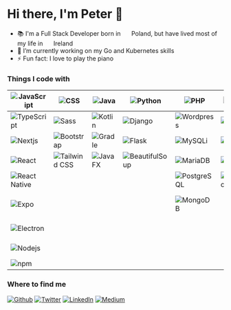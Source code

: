 # Hi there, I'm Peter 👋

- 📚 I'm a Full Stack Developer born in &nbsp;<img src="https://cdn-icons-png.flaticon.com/512/197/197529.png" width="13"/> Poland, but have lived most of my life in &nbsp;<img src="https://cdn-icons-png.flaticon.com/512/197/197567.png" width="13"/> Ireland
- 🌱 I’m currently working on my Go and Kubernetes skills
- ⚡ Fun fact: I love to play the piano

### Things I code with

| <img alt="JavaScript" src="https://img.shields.io/badge/-JavaScript-f0dc5c?style=flat-square&logo=javascript&logoColor=white" /> | <img alt="CSS" src="https://img.shields.io/badge/-CSS-blue?style=flat-square&logo=css3&logoColor=white" /> | <img alt="Java" src="https://img.shields.io/badge/-Java-blue?style=flat-square&logo=coffeescript&logoColor=white" /> | <img alt="Python" src="https://img.shields.io/badge/-Python-3776AB?style=flat-square&logo=python&logoColor=white" /> | <img alt="PHP" src="https://img.shields.io/badge/-PHP-777BB4?style=flat-square&logo=php&logoColor=white" /> | <img alt="Slack" src="https://img.shields.io/badge/-Slack-4A154B?style=flat-square&logo=slack&logoColor=white" /> | Other |
| ---------- | ---- | --- | --- | --- | --- | --- |
| <img alt="TypeScript" src="https://img.shields.io/badge/-TypeScript-007ACC?style=flat-square&logo=typescript&logoColor=white" /> | <img alt="Sass" src="https://img.shields.io/badge/-Sass-darkpink?style=flat-square&logo=sass&logoColor=white" /> | <img alt="Kotlin" src="https://img.shields.io/badge/-Kotlin-7F52FF?style=flat-square&logo=kotlin&logoColor=white" /> | <img alt="Django" src="https://img.shields.io/badge/-Django-092E20?style=flat-square&logo=django&logoColor=white" /> | <img alt="Wordpress" src="https://img.shields.io/badge/-Wordpress-21759B?style=flat-square&logo=wordpress&logoColor=white" /> | <img alt="GitHub" src="https://img.shields.io/badge/-GitHub-181717?style=flat-square&logo=github&logoColor=white" /> | <img alt="Go" src="https://img.shields.io/badge/-Go-00ADD8?style=flat-square&logo=go&logoColor=white" /> |
| <img alt="Nextjs" src="https://img.shields.io/badge/-Nextjs-000000?style=flat-square&logo=nextdotjs&logoColor=white" /> | <img alt="Bootstrap" src="https://img.shields.io/badge/-Bootstrap-8320f4?style=flat-square&logo=bootstrap&logoColor=white" /> | <img alt="Gradle" src="https://img.shields.io/badge/-Gradle-02303A?style=flat-square&logo=gradle&logoColor=white" /> | <img alt="Flask" src="https://img.shields.io/badge/-Flask-000000?style=flat-square&logo=flask&logoColor=white" /> | <img alt="MySQLi" src="https://img.shields.io/badge/-MySQLi-4479A1?style=flat-square&logo=mysql&logoColor=white" /> | <img alt="Trello" src="https://img.shields.io/badge/-Trello-0079BF?style=flat-square&logo=trello&logoColor=white" /> | <img alt="VSCode" src="https://img.shields.io/badge/-VSCode-007ACC?style=flat-square&logo=visual-studio-code&logoColor=white" /> |
| <img alt="React" src="https://img.shields.io/badge/-React-45b8d8?style=flat-square&logo=react&logoColor=white" /> | <img alt="Tailwind CSS" src="https://img.shields.io/badge/-Tailwind_CSS-blue?style=flat-square&logo=tailwindcss&logoColor=white" /> | <img alt="JavaFX" src="https://img.shields.io/badge/-JavaFX-darkpink?style=flat-square&logo=javafx&logoColor=white" /> | <img alt="BeautifulSoup" src="https://img.shields.io/badge/-BeautifulSoup-59666D?style=flat-square&logo=beautifulsoup&logoColor=white" /> | <img alt="MariaDB" src="https://img.shields.io/badge/-MariaDB-003545?style=flat-square&logo=mariadb&logoColor=white" /> | <img alt="JIRA" src="https://img.shields.io/badge/-JIRA-0052CC?style=flat-square&logo=jira&logoColor=white" /> | <img alt="Latex" src="https://img.shields.io/badge/-Latex-008080?style=flat-square&logo=latex&logoColor=white" /> |
| <img alt="React Native" src="https://img.shields.io/badge/-React_Native-45b8d8?style=flat-square&logo=react&logoColor=white" /> | | | | <img alt="PostgreSQL" src="https://img.shields.io/badge/-PostgreSQL-336791?style=flat-square&logo=postgresql&logoColor=white" /> | <img alt="Microsoft Office" src="https://img.shields.io/badge/-Microsoft_Office-D83B01?style=flat-square&logo=microsoft-office&logoColor=white" /> | <img alt="Git" src="https://img.shields.io/badge/-Git-F05032?style=flat-square&logo=git&logoColor=white" /> |
| <img alt="Expo" src="https://img.shields.io/badge/-Expo-black?style=flat-square&logo=expo&logoColor=white" /> | | | | <img alt="MongoDB" src="https://img.shields.io/badge/-MongoDB-47A248?style=flat-square&logo=mongodb&logoColor=white" /> | | <img alt="GitHub Actions" src="https://img.shields.io/badge/-GitHub_Actions-2088FF?style=flat-square&logo=github-actions&logoColor=white" />
| <img alt="Electron" src="https://img.shields.io/badge/-Electron-35353f?style=flat-square&logo=electron&logoColor=white" /> | | | | | | <img alt="Figma" src="https://img.shields.io/badge/-Figma-F24E1E?style=flat-square&logo=figma&logoColor=white" /> |
| <img alt="Nodejs" src="https://img.shields.io/badge/-Nodejs-43853d?style=flat-square&logo=Node.js&logoColor=white" /> | | | | | | <img alt="Arduino" src="https://img.shields.io/badge/-Arduino-00979D?style=flat-square&logo=arduino&logoColor=white" /> |
| <img alt="npm" src="https://img.shields.io/badge/-NPM-CB3837?style=flat-square&logo=npm&logoColor=white" /> | | | | | | <img alt="C++" src="https://img.shields.io/badge/-C++-00599C?style=flat-square&logo=cplusplus&logoColor=white" /> |

### Where to find me

<div>
  <a href="https://github.com/piotrpdev" target="_blank"><img alt="Github" src="https://img.shields.io/badge/GitHub-%2312100E.svg?&style=for-the-badge&logo=Github&logoColor=white" /></a>
  <a href="https://twitter.com/piotrpdev" target="_blank"><img alt="Twitter" src="https://img.shields.io/badge/twitter-%231DA1F2.svg?&style=for-the-badge&logo=twitter&logoColor=white" /></a>
  <a href="https://www.linkedin.com/in/peter-bogdan-placzek/" target="_blank"><img alt="LinkedIn" src="https://img.shields.io/badge/linkedin-%230077B5.svg?&style=for-the-badge&logo=linkedin&logoColor=white" /></a>
  <a href="https://medium.com/@piotrpdev" target="_blank"><img alt="Medium" src="https://img.shields.io/badge/medium-%2312100E.svg?&style=for-the-badge&logo=medium&logoColor=white" /></a>
</div>
